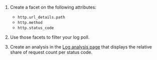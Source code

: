 1. Create a facet on the following attributes:

    * `http.url_details.path`
    * `http.method`
    * `http.status_code`

2. Use those facets to filter your log poll.
3. Create an analysis in the [Log analysis page](https://app.datadoghq.com/logs/analytics) that displays the relative share of request count per status code.
